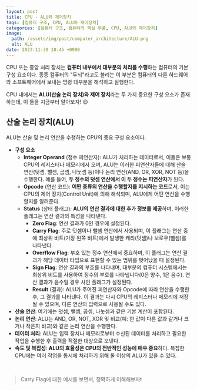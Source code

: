 ```yaml
---
layout: post
title: CPU - ALU와 제어장치
tags: [컴퓨터 구조, CPU, ALU와 제어장치]
categories: [컴퓨터 구조, 컴퓨터의 핵심 부품, CPU, ALU와 제어장치]
image:
  path: /assets/img/post/computer_architecture/ALU.png
  alt: ALU
date: 2023-11-30 18:45 +0900
---
```


CPU 또는 중앙 처리 장치는 **컴퓨터 내부에서 대부분의 처리를 수행**하는 컴퓨터의 기본 구성 요소이다. 종종 컴퓨터의 "두뇌"라고도 불리는 이 부분은 컴퓨터의 다른 하드웨어와 소프트웨어에서 보내는 명령 대부분을 해석하고 실행한다.

CPU 내에서는 **ALU(산술 논리 장치)와 제어 장치**라는 두 가지 중요한 구성 요소가 존재하는데, 이 둘을 지금부터 알아보자! 😉

## 산술 논리 장치(ALU)

ALU는 산술 및 논리 연산을 수행하는 CPU의 중요 구성 요소이다.

- **구성 요소**
  - **Integer Operand** (정수 피연산자): ALU가 처리하는 데이터로서, 이들은 보통 CPU의 레지스터나 메모리에서 오며, ALU는 이러한 피연산자들에 대해 산술 연산(덧셈, 뺄셈, 곱셈, 나눗셈 등)이나 논리 연산(AND, OR, XOR, NOT 등)을 수행한다. 예를 들어, **두 정수의 덧셈 연산에서 이 두 정수는 피연산자**가 된다.
  - **Opcode** (연산 코드): **어떤 종류의 연산을 수행할지를 지시하는 코드**로서, 이는 CPU의 제어 장치(Control Unit)에 의해 해석되며, ALU에게 어떤 연산을 수행할지를 알려준다.
  - **Status** (상태 플래그): **ALU의 연산 결과에 대한 추가 정보를 제공**하며, 이러한 플래그는 연산 결과의 특성을 나타낸다.
    - **Zero Flag**: 연산 결과가 0인 경우에 설정된다.
    - **Carry Flag**: 주로 덧셈이나 뺄셈 연산에서 사용되며, 이 플래그는 연산 중에 최상위 비트(가장 왼쪽 비트)에서 발생한 캐리(덧셈)나 보로우(뺄셈)를 나타낸다.
    - **Overflow Flag**: 부호 있는 정수 연산에서 중요하며, 이 플래그는 연산 결과가 해당 데이터 타입으로 표현할 수 있는 범위를 벗어났을 때 설정된다.
    - **Sign Flag**: 연산 결과의 부호를 나타내며, 대부분의 컴퓨터 시스템에서는 최상위 비트를 사용하여 정수의 부호를 나타냅니다(0은 양수, 1은 음수). 연산 결과가 음수일 경우 사인 플래그가 설정된다.
    - **Result** (결과): ALU가 주어진 피연산자와 Opcode에 따라 연산을 수행한 후, 그 결과를 나타낸다. 이 결과는 다시 CPU의 레지스터나 메모리에 저장될 수 있으며, 다른 연산의 입력으로 사용될 수도 있다.
- **산술 연산**: 여기에는 덧셈, 뺄셈, 곱셈, 나눗셈과 같은 기본 계산이 포함된다.
- **논리 연산**: ALU는 AND, OR, NOT, XOR 및 비교(예: 한 값이 다른 값과 같거나 크거나 작은지 비교)와 같은 논리 연산을 수행한다.
- **데이터 처리**: ALU는 입력 장치나 메모리로부터 수신된 데이터를 처리하고 필요한 작업을 수행한 후 출력을 적절한 대상으로 보낸다.
- **속도 및 복잡성**: **ALU의 효율성은 CPU의 전반적인 성능에 매우 중요**하다. 복잡한 CPU에는 여러 작업을 동시에 처리하기 위해 둘 이상의 ALU가 있을 수 있다.

<br>

> Carry Flag에 대한 예시를 보면서, 정확하게 이해해보자❗️

<!-- ### 덧셈에서의 캐리 플래그 예시

예를 들어, 240과 20을 더한다고 가정해 보자.

1. 240의 8비트 표현: 1111 0000 <br>
2. 20의 8비트 표현: 0001 0100 <br>
3. 두 수를 더한다: 1111 0000 + 0001 0100 = 1 0000 0100 <br>

이 연산의 결과는 9비트가 필요하다. 하지만 우리가 사용하는 것은 8비트 정수이므로, 최상위 비트(9번째 비트)는 무시된다. 결과적으로, 8비트로 표현된 결과는 0000 0100 (10진수로 4)이 되며, 여기서 최상위 비트에서 발생한 '1'이 캐리이다. 이 경우, 캐리 플래그는 설정된다. (캐리 플래그 = 1)

### 뺄셈에서의 캐리 플래그 예시

예를 들어, 100에서 200을 뺀다고 가정해 보자.

1. 100의 8비트 표현: 0110 0100
2. 200의 8비트 표현: 1100 1000
3. 두 수를 뺀다: 0110 0100 - 1100 1000

이 경우, 빼는 수(100)가 뺄 수(200)보다 작기 때문에 이런 상황에서는 캐리(또는 보로우) 플래그가 설정된다.

> 그렇다면 뺼셈은 어떻게 처리하지..? <br>
> 컴퓨터는 뺼셈을 하지 못하기떄문에 2의 보수법와 같은 규칙을 이용해 덧셈 연산으로 계산한다. -->
